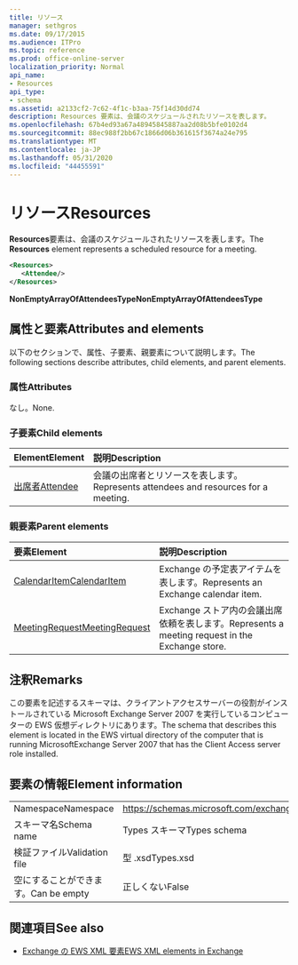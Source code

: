 ```yaml
---
title: リソース
manager: sethgros
ms.date: 09/17/2015
ms.audience: ITPro
ms.topic: reference
ms.prod: office-online-server
localization_priority: Normal
api_name:
- Resources
api_type:
- schema
ms.assetid: a2133cf2-7c62-4f1c-b3aa-75f14d30dd74
description: Resources 要素は、会議のスケジュールされたリソースを表します。
ms.openlocfilehash: 67b4ed93a67a48945845887aa2d08b5bfe0102d4
ms.sourcegitcommit: 88ec988f2bb67c1866d06b361615f3674a24e795
ms.translationtype: MT
ms.contentlocale: ja-JP
ms.lasthandoff: 05/31/2020
ms.locfileid: "44455591"
---
```

# <a name="resources"></a><span data-ttu-id="4fb62-103">リソース</span><span class="sxs-lookup"><span data-stu-id="4fb62-103">Resources</span></span>

<span data-ttu-id="4fb62-104">**Resources**要素は、会議のスケジュールされたリソースを表します。</span><span class="sxs-lookup"><span data-stu-id="4fb62-104">The **Resources** element represents a scheduled resource for a meeting.</span></span> 
  
```xml
<Resources>
   <Attendee/>
</Resources>
```

 <span data-ttu-id="4fb62-105">**NonEmptyArrayOfAttendeesType**</span><span class="sxs-lookup"><span data-stu-id="4fb62-105">**NonEmptyArrayOfAttendeesType**</span></span>
## <a name="attributes-and-elements"></a><span data-ttu-id="4fb62-106">属性と要素</span><span class="sxs-lookup"><span data-stu-id="4fb62-106">Attributes and elements</span></span>

<span data-ttu-id="4fb62-107">以下のセクションで、属性、子要素、親要素について説明します。</span><span class="sxs-lookup"><span data-stu-id="4fb62-107">The following sections describe attributes, child elements, and parent elements.</span></span>
  
### <a name="attributes"></a><span data-ttu-id="4fb62-108">属性</span><span class="sxs-lookup"><span data-stu-id="4fb62-108">Attributes</span></span>

<span data-ttu-id="4fb62-109">なし。</span><span class="sxs-lookup"><span data-stu-id="4fb62-109">None.</span></span>
  
### <a name="child-elements"></a><span data-ttu-id="4fb62-110">子要素</span><span class="sxs-lookup"><span data-stu-id="4fb62-110">Child elements</span></span>

|<span data-ttu-id="4fb62-111">**Element**</span><span class="sxs-lookup"><span data-stu-id="4fb62-111">**Element**</span></span>|<span data-ttu-id="4fb62-112">**説明**</span><span class="sxs-lookup"><span data-stu-id="4fb62-112">**Description**</span></span>|
|:-----|:-----|
|[<span data-ttu-id="4fb62-113">出席者</span><span class="sxs-lookup"><span data-stu-id="4fb62-113">Attendee</span></span>](attendee.md) <br/> |<span data-ttu-id="4fb62-114">会議の出席者とリソースを表します。</span><span class="sxs-lookup"><span data-stu-id="4fb62-114">Represents attendees and resources for a meeting.</span></span>  <br/> |
   
### <a name="parent-elements"></a><span data-ttu-id="4fb62-115">親要素</span><span class="sxs-lookup"><span data-stu-id="4fb62-115">Parent elements</span></span>

|<span data-ttu-id="4fb62-116">**要素**</span><span class="sxs-lookup"><span data-stu-id="4fb62-116">**Element**</span></span>|<span data-ttu-id="4fb62-117">**説明**</span><span class="sxs-lookup"><span data-stu-id="4fb62-117">**Description**</span></span>|
|:-----|:-----|
|[<span data-ttu-id="4fb62-118">CalendarItem</span><span class="sxs-lookup"><span data-stu-id="4fb62-118">CalendarItem</span></span>](calendaritem.md) <br/> |<span data-ttu-id="4fb62-119">Exchange の予定表アイテムを表します。</span><span class="sxs-lookup"><span data-stu-id="4fb62-119">Represents an Exchange calendar item.</span></span>  <br/> |
|[<span data-ttu-id="4fb62-120">MeetingRequest</span><span class="sxs-lookup"><span data-stu-id="4fb62-120">MeetingRequest</span></span>](meetingrequest.md) <br/> |<span data-ttu-id="4fb62-121">Exchange ストア内の会議出席依頼を表します。</span><span class="sxs-lookup"><span data-stu-id="4fb62-121">Represents a meeting request in the Exchange store.</span></span>  <br/> |
   
## <a name="remarks"></a><span data-ttu-id="4fb62-122">注釈</span><span class="sxs-lookup"><span data-stu-id="4fb62-122">Remarks</span></span>

<span data-ttu-id="4fb62-123">この要素を記述するスキーマは、クライアントアクセスサーバーの役割がインストールされている Microsoft Exchange Server 2007 を実行しているコンピューターの EWS 仮想ディレクトリにあります。</span><span class="sxs-lookup"><span data-stu-id="4fb62-123">The schema that describes this element is located in the EWS virtual directory of the computer that is running MicrosoftExchange Server 2007 that has the Client Access server role installed.</span></span>
  
## <a name="element-information"></a><span data-ttu-id="4fb62-124">要素の情報</span><span class="sxs-lookup"><span data-stu-id="4fb62-124">Element information</span></span>

|||
|:-----|:-----|
|<span data-ttu-id="4fb62-125">Namespace</span><span class="sxs-lookup"><span data-stu-id="4fb62-125">Namespace</span></span>  <br/> |https://schemas.microsoft.com/exchange/services/2006/types  <br/> |
|<span data-ttu-id="4fb62-126">スキーマ名</span><span class="sxs-lookup"><span data-stu-id="4fb62-126">Schema name</span></span>  <br/> |<span data-ttu-id="4fb62-127">Types スキーマ</span><span class="sxs-lookup"><span data-stu-id="4fb62-127">Types schema</span></span>  <br/> |
|<span data-ttu-id="4fb62-128">検証ファイル</span><span class="sxs-lookup"><span data-stu-id="4fb62-128">Validation file</span></span>  <br/> |<span data-ttu-id="4fb62-129">型 .xsd</span><span class="sxs-lookup"><span data-stu-id="4fb62-129">Types.xsd</span></span>  <br/> |
|<span data-ttu-id="4fb62-130">空にすることができます。</span><span class="sxs-lookup"><span data-stu-id="4fb62-130">Can be empty</span></span>  <br/> |<span data-ttu-id="4fb62-131">正しくない</span><span class="sxs-lookup"><span data-stu-id="4fb62-131">False</span></span>  <br/> |
   
## <a name="see-also"></a><span data-ttu-id="4fb62-132">関連項目</span><span class="sxs-lookup"><span data-stu-id="4fb62-132">See also</span></span>



- [<span data-ttu-id="4fb62-133">Exchange の EWS XML 要素</span><span class="sxs-lookup"><span data-stu-id="4fb62-133">EWS XML elements in Exchange</span></span>](ews-xml-elements-in-exchange.md)

